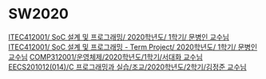 # SW2020 
[ITEC412001/ SoC 설계 및 프로그래밍/ 2020학년도/ 1학기/ 문병인 교수님](https://github.com/AriAri-town/ITEC412001-SoC-2020)
[ITEC412001/ SoC 설계 및 프로그래밍 - Term Project/ 2020학년도/ 1학기/ 문병인 교수님](https://github.com/AriAri-town/ITEC412001-SoC-TermProject-2020)
[COMP312001/운영체제/2020학년도/1학기/서대화 교수님](https://github.com/AriAri-town/COMP312-OperatingSystem-2020)
[EECS201012(014)/C 프로그래밍과 실습/조교/2020학년도/2학기/김정준 교수님](https://github.com/AriAri-town/EECS201012-C-programming-ResearchAssistant-2020)

